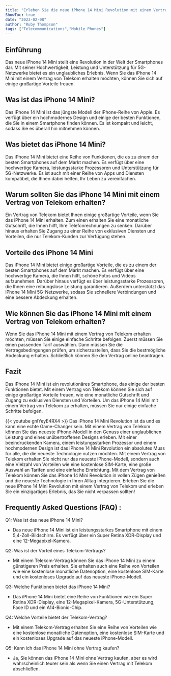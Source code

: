 ```yaml
---
title: "Erleben Sie die neue iPhone 14 Mini Revolution mit einem Vertrag von Telekom!"
ShowToc: true 
date: "2023-02-08"
author: "Ruby Thompson" 
tags: ["Telecommunications","Mobile Phones"]
---
```

## Einführung

Das neue iPhone 14 Mini stellt eine Revolution in der Welt der Smartphones dar. Mit seiner Hochwertigkeit, Leistung und Unterstützung für 5G-Netzwerke bietet es ein unglaubliches Erlebnis. Wenn Sie das iPhone 14 Mini mit einem Vertrag von Telekom erhalten möchten, können Sie sich auf einige großartige Vorteile freuen.

## Was ist das iPhone 14 Mini?

Das iPhone 14 Mini ist das jüngste Modell der iPhone-Reihe von Apple. Es verfügt über ein hochmodernes Design und einige der besten Funktionen, die Sie in einem Smartphone finden können. Es ist kompakt und leicht, sodass Sie es überall hin mitnehmen können.

## Was bietet das iPhone 14 Mini?

Das iPhone 14 Mini bietet eine Reihe von Funktionen, die es zu einem der besten Smartphones auf dem Markt machen. Es verfügt über eine hochwertige Kamera, leistungsstarke Prozessoren und Unterstützung für 5G-Netzwerke. Es ist auch mit einer Reihe von Apps und Diensten kompatibel, die Ihnen dabei helfen, Ihr Leben zu vereinfachen.

## Warum sollten Sie das iPhone 14 Mini mit einem Vertrag von Telekom erhalten?

Ein Vertrag von Telekom bietet Ihnen einige großartige Vorteile, wenn Sie das iPhone 14 Mini erhalten. Zum einen erhalten Sie eine monatliche Gutschrift, die Ihnen hilft, Ihre Telefonrechnungen zu senken. Darüber hinaus erhalten Sie Zugang zu einer Reihe von exklusiven Diensten und Vorteilen, die nur Telekom-Kunden zur Verfügung stehen.

## Vorteile des iPhone 14 Mini

Das iPhone 14 Mini bietet einige großartige Vorteile, die es zu einem der besten Smartphones auf dem Markt machen. Es verfügt über eine hochwertige Kamera, die Ihnen hilft, schöne Fotos und Videos aufzunehmen. Darüber hinaus verfügt es über leistungsstarke Prozessoren, die Ihnen eine reibungslose Leistung garantieren. Außerdem unterstützt das iPhone 14 Mini 5G-Netzwerke, sodass Sie schnellere Verbindungen und eine bessere Abdeckung erhalten.

## Wie können Sie das iPhone 14 Mini mit einem Vertrag von Telekom erhalten?

Wenn Sie das iPhone 14 Mini mit einem Vertrag von Telekom erhalten möchten, müssen Sie einige einfache Schritte befolgen. Zuerst müssen Sie einen passenden Tarif auswählen. Dann müssen Sie die Vertragsbedingungen prüfen, um sicherzustellen, dass Sie die bestmögliche Abdeckung erhalten. Schließlich können Sie den Vertrag online beantragen.

## Fazit

Das iPhone 14 Mini ist ein revolutionäres Smartphone, das einige der besten Funktionen bietet. Mit einem Vertrag von Telekom können Sie sich auf einige großartige Vorteile freuen, wie eine monatliche Gutschrift und Zugang zu exklusiven Diensten und Vorteilen. Um das iPhone 14 Mini mit einem Vertrag von Telekom zu erhalten, müssen Sie nur einige einfache Schritte befolgen.

{{< youtube gnlYeyE4RX4 >}} 
Das iPhone 14 Mini Revolution ist da und es kann eine echte Game-Changer sein. Mit einem Vertrag von Telekom können Sie das neueste iPhone-Modell in den Genuss einer unglaublichen Leistung und eines unübertroffenen Designs erleben. Mit einer beeindruckenden Kamera, einem leistungsstarken Prozessor und einem hochmodernen Design ist das iPhone 14 Mini Revolution ein absolutes Muss für alle, die die neueste Technologie nutzen möchten. Mit einem Vertrag von Telekom erhalten Sie nicht nur das neueste iPhone-Modell, sondern auch eine Vielzahl von Vorteilen wie eine kostenlose SIM-Karte, eine große Auswahl an Tarifen und eine einfache Einrichtung. Mit dem Vertrag von Telekom können Sie das iPhone 14 Mini Revolution in vollen Zügen genießen und die neueste Technologie in Ihren Alltag integrieren. Erleben Sie die neue iPhone 14 Mini Revolution mit einem Vertrag von Telekom und erleben Sie ein einzigartiges Erlebnis, das Sie nicht verpassen sollten!

## Frequently Asked Questions (FAQ) :
Q1: Was ist das neue iPhone 14 Mini?
- Das neue iPhone 14 Mini ist ein leistungsstarkes Smartphone mit einem 5,4-Zoll-Bildschirm. Es verfügt über ein Super Retina XDR-Display und eine 12-Megapixel-Kamera.

Q2: Was ist der Vorteil eines Telekom-Vertrags?
- Mit einem Telekom-Vertrag können Sie das iPhone 14 Mini zu einem günstigeren Preis erhalten. Sie erhalten auch eine Reihe von Vorteilen wie eine kostenlose monatliche Datenoption, eine kostenlose SIM-Karte und ein kostenloses Upgrade auf das neueste iPhone-Modell.

Q3: Welche Funktionen bietet das iPhone 14 Mini?
- Das iPhone 14 Mini bietet eine Reihe von Funktionen wie ein Super Retina XDR-Display, eine 12-Megapixel-Kamera, 5G-Unterstützung, Face ID und ein A14-Bionic-Chip.

Q4: Welche Vorteile bietet der Telekom-Vertrag?
- Mit einem Telekom-Vertrag erhalten Sie eine Reihe von Vorteilen wie eine kostenlose monatliche Datenoption, eine kostenlose SIM-Karte und ein kostenloses Upgrade auf das neueste iPhone-Modell.

Q5: Kann ich das iPhone 14 Mini ohne Vertrag kaufen?
- Ja, Sie können das iPhone 14 Mini ohne Vertrag kaufen, aber es wird wahrscheinlich teurer sein als wenn Sie einen Vertrag mit Telekom abschließen.


